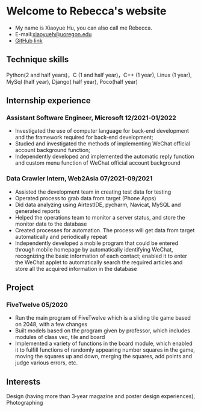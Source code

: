 # Welcome to Rebecca's website

 - My name is Xiaoyue Hu, you can also call me Rebecca.
 - E-mail:xiaoyueh@uoregon.edu
 - [GitHub link](https://github.com/Re-Hu?tab=repositories)

## Technique skills

Python(2 and half years)，C (1 and half year)，C++ (1 year), Linux (1 year), MySql (half year), Django( half year), Poco(half year)

## Internship experience

### Assistant Software Engineer, Microsoft    12/2021‐01/2022
 - Investigated the use of computer language for back‐end development and the framework required for
back‐end development;
 - Studied and investigated the methods of implementing WeChat official account background function;
 - Independently developed and implemented the automatic reply function and custom menu function of WeChat official account background

### Data Crawler Intern, Web2Asia 07/2021‐09/2021
 - Assisted the development team in creating test data for testing
 - Operated process to grab data from target (Phone Apps)
 - Did data analyzing using AirtestIDE, pycharm, Navicat, MySQL and generated reports
 - Helped the operations team to monitor a server status, and store the monitor data to the database
 - Created processes for automation. The process will get data from target automatically and periodically repeat
 - Independently developed a mobile program that could be entered through mobile homepage by automatically identifying WeChat, recognizing the basic information of each contact; enabled it to enter the WeChat applet to automatically search the required articles and store all the acquired information in the database

## Project
### FiveTwelve     05/2020
 - Run the main program of FiveTwelve which is a sliding tile game based on 2048, with a few changes
 - Built models based on the program given by professor, which includes modules of class vec, tile and board
 - Implemented a variety of functions in the board module, which enabled it to fulfill functions of randomly
appearing number squares in the game, moving the squares up and down, merging the squares, add points and judge various errors, etc.

## Interests

Design (having more than 3‐year magazine and poster design experiences), Photographing
